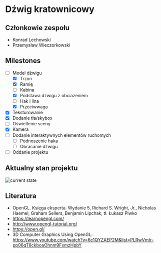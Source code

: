 # Dźwig kratownicowy

## Członkowie zespołu
+ Konrad Lechowski
+ Przemysław Wieczorkowski

## Milestones
- [ ] Model dźwigu
    - [x] Trzon
    - [x] Ramię
    - [ ] Kabina
    - [x] Podstawa dzwigu z obciazeniem
    - [ ] Hak i lina
    - [x] Przeciwwaga
- [x] Teksturowanie
- [x] Dodanie tła/skybox
- [ ] Oświetlenie sceny
- [x] Kamera
- [ ] Dodanie interaktywnych elementów ruchomych
    - [ ] Podnoszenie haka
    - [ ] Obracanie dźwigu
- [ ] Oddanie projektu

## Aktualny stan projektu

![current state](http://gitlab.ii.pw.edu.pl/gkom.21l/101.3-dzwig-kratownicowy/-/raw/master/stan.PNG)

## Literatura

+ OpenGL. Księga eksperta. Wydanie 5, Richard S. Wright, Jr., Nicholas Haemel, Graham Sellers, Benjamin Lipchak, tł. Łukasz Piwko
+ https://learnopengl.com/
+ http://www.opengl-tutorial.org/
+ https://open.gl/
+ 3D Computer Graphics Using OpenGL: https://www.youtube.com/watch?v=6c1QYZAEP2M&list=PLRwVmtr-pp06qT6ckboaOhnm9FxmzHpbY

